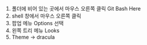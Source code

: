 
1. 폴더에 비어 있는 곳에서 마우스 오른쪽 클릭 Git Bash Here 
2. shell 창에서 마우스 오른쪽 클릭 
3. 팝업 메뉴 Options 선택
4.  왼쪽 트리 메뉴 Looks
5. Theme -> dracula

